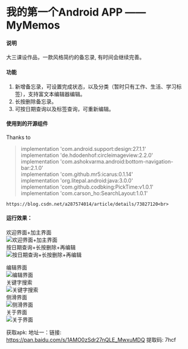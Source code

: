 # 我的第一个Android APP —— MyMemos
 #### 说明
 大三课设作品，一款风格简约的备忘录, 有时间会继续完善。
 #### 功能
 

 1. 新增备忘录，可设置完成状态，以及分类（暂时只有工作、生活、学习标签），支持富文本编辑器编辑。
 2. 长按删除备忘录。
 3. 可按日期查询以及标签查询，可重新编辑。
 #### 使用到的开源组件
 Thanks to
 

> implementation 'com.android.support:design:27.1.1'<br>
    implementation 'de.hdodenhof:circleimageview:2.2.0'<br>
    implementation 'com.ashokvarma.android:bottom-navigation-bar:2.1.0'<br>
    implementation 'com.github.mr5:icarus:0.1.14'<br>
    implementation 'org.litepal.android:java:3.0.0'<br>
    implementation 'com.github.codbking:PickTime:v1.0.1'<br>
    implementation 'com.carson_ho:SearchLayout:1.0.1'<br>
    
    https://blog.csdn.net/a287574014/article/details/73827120<br>

#### 运行效果：
欢迎界面+加主界面</br>
![欢迎界面+加主界面](https://raw.githubusercontent.com/Cqh-i/MyMemos/master/%E8%BF%90%E8%A1%8C%E6%95%88%E6%9E%9C%E5%9B%BE/%E6%AC%A2%E8%BF%8E%E7%95%8C%E9%9D%A2%2B%E5%8A%A0%E4%B8%BB%E7%95%8C%E9%9D%A2.gif)</br>
按日期查询+长按删除+再编辑</br>
![按日期查询+长按删除+再编辑](https://raw.githubusercontent.com/Cqh-i/MyMemos/master/%E8%BF%90%E8%A1%8C%E6%95%88%E6%9E%9C%E5%9B%BE/%E6%8C%89%E6%97%A5%E6%9C%9F%E6%9F%A5%E8%AF%A2%2B%E9%95%BF%E6%8C%89%E5%88%A0%E9%99%A4%2B%E5%86%8D%E7%BC%96%E8%BE%91.gif)</br>

编辑界面</br>
![编辑界面](https://raw.githubusercontent.com/Cqh-i/MyMemos/master/%E8%BF%90%E8%A1%8C%E6%95%88%E6%9E%9C%E5%9B%BE/%E7%BC%96%E8%BE%91%E7%95%8C%E9%9D%A2.gif)</br>
关键字搜索</br>
![关键字搜索](https://raw.githubusercontent.com/Cqh-i/MyMemos/master/%E8%BF%90%E8%A1%8C%E6%95%88%E6%9E%9C%E5%9B%BE/%E5%85%B3%E9%94%AE%E5%AD%97%E6%90%9C%E7%B4%A2.gif)</br>
侧滑界面</br>
![侧滑界面](https://raw.githubusercontent.com/Cqh-i/MyMemos/master/%E8%BF%90%E8%A1%8C%E6%95%88%E6%9E%9C%E5%9B%BE/%E4%BE%A7%E6%BB%91%E7%95%8C%E9%9D%A2.gif)</br>
关于界面</br>
![关于界面](https://raw.githubusercontent.com/Cqh-i/MyMemos/master/%E8%BF%90%E8%A1%8C%E6%95%88%E6%9E%9C%E5%9B%BE/%E5%85%B3%E4%BA%8E%E7%95%8C%E9%9D%A2.gif)</br>

获取apk:
地址一：链接: https://pan.baidu.com/s/1AMO0zSdr27nQLE_MwxuMDQ 提取码: 7hcf 
